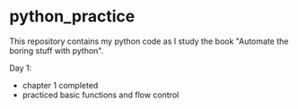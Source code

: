 # python_practice

This repository contains my python code as I study the book "Automate the boring stuff with python".

Day 1:
- chapter 1 completed
- practiced basic functions and flow control
